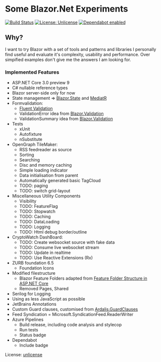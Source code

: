# Some Blazor.Net Experiments

[![Build Status](https://dev.azure.com/flynn-azure/BlazorExperiments/_apis/build/status/michaelvolz.BlazorExperiments)](https://dev.azure.com/flynn-azure/BlazorExperiments/_build/latest?definitionId=2)
[![License: Unlicense](https://img.shields.io/badge/license-Unlicense-blue.svg)](http://unlicense.org/)
[![Dependabot enabled](https://img.shields.io/badge/Dependabot-enabled-blue.svg)](https://dependabot.com/)

## Why?
I want to try Blazor with a set of tools and patterns and libraries I personally find useful and evaluate it's complexity, usability and performance. Over simpified examples don't give me the answers I am looking for.

### Implemented Features

* ASP.NET Core 3.0 preview 9
* C# nullable reference types
* Blazor server-side only for now
* State management => [Blazor.State](https://github.com/TimeWarpEngineering/blazor-state) and [MediatR](https://github.com/jbogard/MediatR)
* Formvalidation:
  * [Fluent Validation](https://fluentvalidation.net/)
  * ValidationError idea from [Blazor.Validation](https://github.com/PeterHimschoot/Blazor.Validation)
  * ValidationSummary idea from [Blazor.Validation](https://github.com/PeterHimschoot/Blazor.Validation)
* Tests
  * xUnit
  * Autofixture
  * nSubstitute
* OpenGraph TileMaker:
  * RSS feedreader as source
  * Sorting 
  * Searching
  * Disc and memory caching
  * Simple loading indicator
  * Data initialisation from parent
  * Automatically generated basic TagCloud
  * TODO: paging
  * TODO: switch grid-layout
* Miscellaneous Utility Components
  * Visibility
  * TODO: FeatureFlag
  * TODO: Stopwatch
  * TODO: Caching
  * TODO: DataLoading
  * TODO: Logging
  * TODO: Html debug border/outline
* CryptoWatch DashBoard:
  * TODO: Create websocket source with fake data
  * TODO: Consume live websocket stream
  * TODO: Update in realtime
  * TODO: Use Reactive Extensions (Rx)
* ZURB foundation 6.5
  * Foundation Icons
* Modified filestructure
  * Blazor Feature Folders adapted from [Feature Folder Structure in ASP.NET Core](https://scottsauber.com/2016/04/25/feature-folder-structure-in-asp-net-core/)
  * Removed Pages, Shared
* Serilog for Logging
* Using as less JavaScript as possible
* JetBrains Annotations
* Custom Guard clauses, customised from [Ardalis.GuardClauses](https://github.com/ardalis/GuardClauses)
* Feed Syndication = Microsoft.SyndicationFeed.ReaderWriter
* Azure Pipelines
  * Build release, including code analysis and stylecop
  * Run tests
  * Status badge
* Dependabot 
  * Include badge
 
License: [unlicense](http://unlicense.org/)
